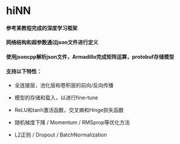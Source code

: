 # hiNN

#### 参考某教程完成的深度学习框架

#### 网络结构和超参数通过json文件进行定义

#### 使用jsoncpp解析json文件，Armadillo完成矩阵运算，protobuf存储模型

#### 支持以下特性：

- 全连接层，池化层和卷积层的前向/反向传播

- 模型的存储和载入，以进行fine-tune

- ReLU和tanh激活函数，交叉熵和Hinge损失函数

- 随机梯度下降 / Momentum / RMSprop等优化方法

- L2正则 / Dropout / BatchNormalization
